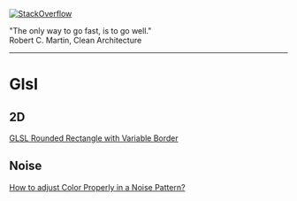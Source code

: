 [![StackOverflow](https://stackexchange.com/users/flair/7322082.png)](https://stackoverflow.com/users/5577765/rabbid76?tab=profile)

"The only way to go fast, is to go well."  
Robert C. Martin, Clean Architecture

---

# Glsl

## 2D

[GLSL Rounded Rectangle with Variable Border](https://stackoverflow.com/questions/59197671/glsl-rounded-rectangle-with-variable-border/59199756#59199756)

## Noise

[How to adjust Color Properly in a Noise Pattern?](https://stackoverflow.com/questions/64269426/how-to-adjust-color-properly-in-a-noise-pattern/64269876#64269876)  
